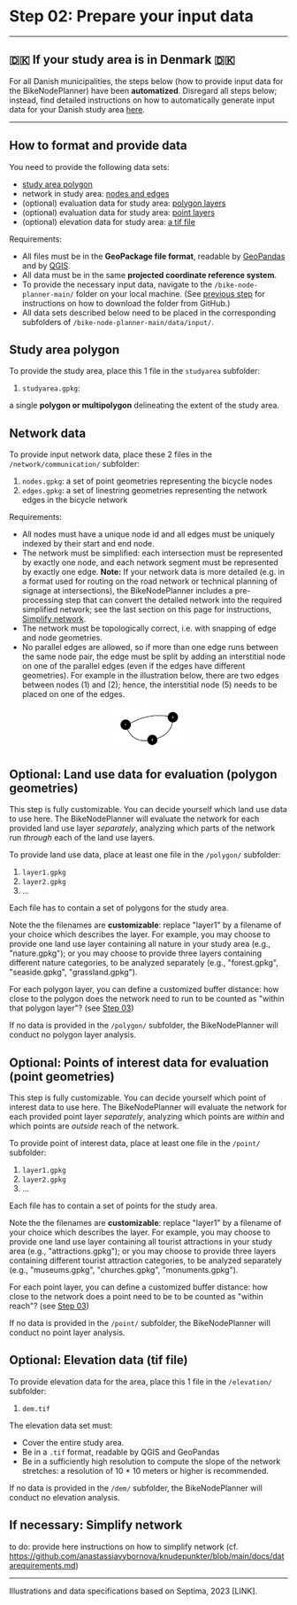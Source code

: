 # Step 02: Prepare your input data 

***

## 🇩🇰 If your study area is in Denmark 🇩🇰

For all Danish municipalities, the steps below (how to provide input data for the BikeNodePlanner) have been **automatized**. Disregard all steps below; instead, find detailed instructions on how to automatically generate input data for your Danish study area [here](https://github.com/anastassiavybornova/bike-node-planner-data-denmark).

***

## How to format and provide data

You need to provide the following data sets:
* [study area polygon](/docs/step02_prepare_data.md#study-area-polygon)
* network in study area: [nodes and edges](/docs/step02_prepare_data.md#network-data)
* (optional) evaluation data for study area: [polygon layers](/docs/step02_prepare_data.md#optional-land-use-data-for-evaluation-polygon-geometries)
* (optional) evaluation data for study area: [point layers](/docs/step02_prepare_data.md#optional-points-of-interest-data-for-evaluation-point-geometries)
* (optional) elevation data for study area: [a tif file](/docs/step02_prepare_data.md#optional-elevation-data-tif-file)

Requirements:
* All files must be in the **GeoPackage file format**, readable by [GeoPandas](https://geopandas.org/en/stable/docs/user_guide/io.html) and by [QGIS](https://docs.qgis.org/3.28/en/docs/user_manual/managing_data_source/opening_data.html). 
* All data must be in the same **projected coordinate reference system**.
* To provide the necessary input data, navigate to the `/bike-node-planner-main/` folder on your local machine. (See [previous step](/README.md#step-1-software-installations) for instructions on how to download the folder from GitHub.) 
* All data sets described below need to be placed in the corresponding subfolders of `/bike-node-planner-main/data/input/`.

## Study area polygon

To provide the study area, place this 1 file in the `studyarea` subfolder:

1. `studyarea.gpkg`: 

a single **polygon or multipolygon** delineating the extent of the study area.  

## Network data

To provide input network data, place these 2 files in the `/network/communication/` subfolder:

1. `nodes.gpkg`: a set of point geometries representing the bicycle nodes 
2. `edges.gpkg`: a set of linestring geometries representing the network edges in the bicycle network

Requirements:
* All nodes must have a unique node id and all edges must be uniquely indexed by their start and end node. 
* The network must be simplified: each intersection must be represented by exactly one node, and each network segment must be represented by exactly one edge. **Note:** If your network data is more detailed (e.g. in a format used for routing on the road network or technical planning of signage at intersections), the BikeNodePlanner includes a pre-processing step that can convert the detailed network into the required simplified network; see the last section on this page for instructions, [Simplify network](/docs/step02_prepare_data.md#if-necessary-simplify-network). 
* The network must be topologically correct, i.e. with snapping of edge and node geometries. 
* No parallel edges are allowed, so if more than one edge runs between the same node pair, the edge must be split by adding an interstitial node on one of the parallel edges (even if the edges have different geometries). For example in the illustration below, there are two edges between nodes (1) and (2); hence, the interstitial node (5) needs to be placed on one of the edges.

<p align="center"><img alt="Illustration of interstitial node" src="/img/inter_node.png" width=25%></p>

## Optional: Land use data for evaluation (polygon geometries)

This step is fully customizable. You can decide yourself which land use data to use here. The BikeNodePlanner will evaluate the network for each provided land use layer _separately_, analyzing which parts of the network run _through_ each of the land use layers. 

To provide land use data, place at least one file in the `/polygon/` subfolder:

1. `layer1.gpkg`
2. `layer2.gpkg`
3. ...

Each file has to contain a set of polygons for the study area.

Note the the filenames are **customizable**: replace "layer1" by a filename of your choice which describes the layer. For example, you may choose to provide one land use layer containing all nature in your study area (e.g., "nature.gpkg"); or you may choose to provide three layers containing different nature categories, to be analyzed separately (e.g., "forest.gpkg", "seaside.gpkg", "grassland.gpkg"). 

For each polygon layer, you can define a customized buffer distance: how close to the polygon does the network need to run to be counted as "within that polygon layer"? (see [Step 03](/docs/step03_customize_settings.md))

If no data is provided in the `/polygon/` subfolder, the BikeNodePlanner will conduct no polygon layer analysis.

## Optional: Points of interest data for evaluation (point geometries)

This step is fully customizable. You can decide yourself which point of interest data to use here. The BikeNodePlanner will evaluate the network for each provided point layer _separately_, analyzing which points are _within_ and which points are _outside_ reach of the network. 

To provide point of interest data, place at least one file in the `/point/` subfolder:

1. `layer1.gpkg`
2. `layer2.gpkg`
3. ...

Each file has to contain a set of points for the study area.

Note the the filenames are **customizable**: replace "layer1" by a filename of your choice which describes the layer. For example, you may choose to provide one land use layer containing all tourist attractions in your study area (e.g., "attractions.gpkg"); or you may choose to provide three layers containing different tourist attraction categories, to be analyzed separately (e.g., "museums.gpkg", "churches.gpkg", "monuments.gpkg"). 

For each point layer, you can define a customized buffer distance: how close to the network does a point need to be to be counted as "within reach"? (see [Step 03](/docs/step03_customize_settings.md))

If no data is provided in the `/point/` subfolder, the BikeNodePlanner will conduct no point layer analysis.

## Optional: Elevation data (tif file)

To provide elevation data for the area, place this 1 file in the `/elevation/` subfolder:

1. `dem.tif`

The elevation data set must:

* Cover the entire study area.
* Be in a `.tif` format, readable by QGIS and GeoPandas
* Be in a sufficiently high resolution to compute the slope of the network stretches: a resolution of 10 * 10 meters or higher is recommended.

If no data is provided in the `/dem/` subfolder, the BikeNodePlanner will conduct no elevation analysis.

## If necessary: Simplify network

to do: provide here instructions on how to simplify network (cf. https://github.com/anastassiavybornova/knudepunkter/blob/main/docs/datarequirements.md)

***

Illustrations and data specifications based on Septima, 2023 [LINK].